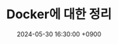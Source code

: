 ---
title: Docker에 대한 정리
date: 2024-05-30 16:30:00 +0900
categories: [Information]
tags: [information]     # TAG names should always be lowercase
authors: [LoafingCat]
---